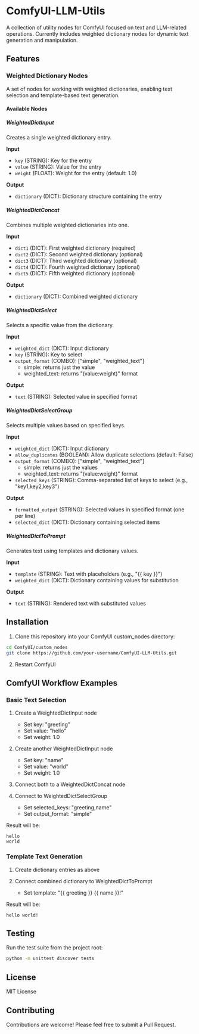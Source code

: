 # ComfyUI-LLM-Utils

A collection of utility nodes for ComfyUI focused on text and LLM-related operations. Currently includes weighted dictionary nodes for dynamic text generation and manipulation.

## Features

### Weighted Dictionary Nodes

A set of nodes for working with weighted dictionaries, enabling text selection and template-based text generation.

#### Available Nodes

##### WeightedDictInput

Creates a single weighted dictionary entry.

**Input**

- `key` (STRING): Key for the entry
- `value` (STRING): Value for the entry
- `weight` (FLOAT): Weight for the entry (default: 1.0)

**Output**

- `dictionary` (DICT): Dictionary structure containing the entry

##### WeightedDictConcat

Combines multiple weighted dictionaries into one.

**Input**

- `dict1` (DICT): First weighted dictionary (required)
- `dict2` (DICT): Second weighted dictionary (optional)
- `dict3` (DICT): Third weighted dictionary (optional)
- `dict4` (DICT): Fourth weighted dictionary (optional)
- `dict5` (DICT): Fifth weighted dictionary (optional)

**Output**

- `dictionary` (DICT): Combined weighted dictionary

##### WeightedDictSelect

Selects a specific value from the dictionary.

**Input**

- `weighted_dict` (DICT): Input dictionary
- `key` (STRING): Key to select
- `output_format` (COMBO): ["simple", "weighted_text"]
  - simple: returns just the value
  - weighted_text: returns "(value:weight)" format

**Output**

- `text` (STRING): Selected value in specified format

##### WeightedDictSelectGroup

Selects multiple values based on specified keys.

**Input**

- `weighted_dict` (DICT): Input dictionary
- `allow_duplicates` (BOOLEAN): Allow duplicate selections (default: False)
- `output_format` (COMBO): ["simple", "weighted_text"]
  - simple: returns just the values
  - weighted_text: returns "(value:weight)" format
- `selected_keys` (STRING): Comma-separated list of keys to select (e.g., "key1,key2,key3")

**Output**

- `formatted_output` (STRING): Selected values in specified format (one per line)
- `selected_dict` (DICT): Dictionary containing selected items

##### WeightedDictToPrompt

Generates text using templates and dictionary values.

**Input**

- `template` (STRING): Text with placeholders (e.g., "{{ key }}")
- `weighted_dict` (DICT): Dictionary containing values for substitution

**Output**

- `text` (STRING): Rendered text with substituted values

## Installation

1. Clone this repository into your ComfyUI custom_nodes directory:

```bash
cd ComfyUI/custom_nodes
git clone https://github.com/your-username/ComfyUI-LLM-Utils.git
```

2. Restart ComfyUI

## ComfyUI Workflow Examples

### Basic Text Selection

1. Create a WeightedDictInput node
   - Set key: "greeting"
   - Set value: "hello"
   - Set weight: 1.0

2. Create another WeightedDictInput node
   - Set key: "name"
   - Set value: "world"
   - Set weight: 1.0

3. Connect both to a WeightedDictConcat node

4. Connect to WeightedDictSelectGroup
   - Set selected_keys: "greeting,name"
   - Set output_format: "simple"

Result will be:

```
hello
world
```

### Template Text Generation

1. Create dictionary entries as above

2. Connect combined dictionary to WeightedDictToPrompt
   - Set template: "{{ greeting }} {{ name }}!"

Result will be:

```
hello world!
```

## Testing

Run the test suite from the project root:

```bash
python -m unittest discover tests
```

## License

MIT License

## Contributing

Contributions are welcome! Please feel free to submit a Pull Request.
